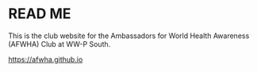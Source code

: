 # READ ME
This is the club website for the Ambassadors for World Health Awareness (AFWHA) Club at WW-P South.

https://afwha.github.io
